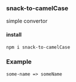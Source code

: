 ### snack-to-camelCase
simple convertor

#### install
```
npm i snack-to-camelCase

```

### Example
```
some-name => someName
```